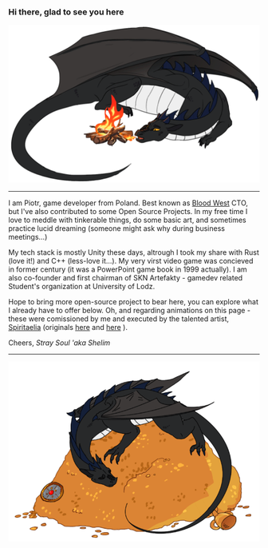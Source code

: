 ### Hi there, glad to see you here

![Header](Header.gif)

---

I am Piotr, game developer from Poland. Best known as [Blood West](https://store.steampowered.com/app/1587130/Blood_West) CTO, but I've also contributed to some Open Source Projects. In my free time I love to meddle with tinkerable things, do some basic art, and sometimes practice lucid dreaming (someone might ask why during business meetings...)

My tech stack is mostly Unity these days, altrough I took my share with Rust (love it!) and C++ (less-love it...). My very virst video game was concieved in former century (it was a PowerPoint game book in 1999 actually). I am also co-founder and first chairman of SKN Artefakty - gamedev related Student's organization at University of Lodz.

Hope to bring more open-source project to bear here, you can explore what I already have to offer below. Oh, and regarding animations on this page - these were comissioned by me and executed by the talented artist, [Spiritaelia](https://www.deviantart.com/spiritaelia) (originals [here](https://www.deviantart.com/spiritaelia/art/Bed-of-gold-Stable-Animation-609846077) and [here](https://www.deviantart.com/spiritaelia/art/COM-Stray-Soul-4-762064293) ).

Cheers,
*Stray Soul 'aka Shelim*

---

![Footer](Footer.gif)

